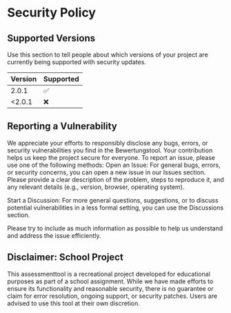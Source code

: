 # Security Policy

## Supported Versions

Use this section to tell people about which versions of your project are
currently being supported with security updates.

| Version | Supported          |
| ------- | ------------------ |
| 2.0.1   | :white_check_mark: |
| <2.0.1  | :x:                |

## Reporting a Vulnerability

We appreciate your efforts to responsibly disclose any bugs, errors, or security vulnerabilities you find in the Bewertungstool. Your contribution helps us keep the project secure for everyone.
To report an issue, please use one of the following methods:
Open an Issue:
  For general bugs, errors, or security concerns, you can open a new issue in our Issues section. Please provide a clear description of the problem, steps to reproduce it, and any relevant details (e.g., version, browser, operating system).

Start a Discussion: 
  For more general questions, suggestions, or to discuss potential vulnerabilities in a less formal setting, you can use the Discussions section.
  
Please try to include as much information as possible to help us understand and address the issue efficiently.

## Disclaimer: School Project
This assessmenttool is a recreational project developed for educational purposes as part of a school assignment. While we have made efforts to ensure its functionality and reasonable security, there is no guarantee or claim for error resolution, ongoing support, or security patches. Users are advised to use this tool at their own discretion.
